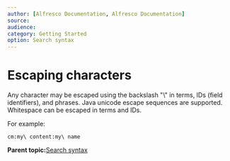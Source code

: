 ```yaml
---
author: [Alfresco Documentation, Alfresco Documentation]
source: 
audience: 
category: Getting Started
option: Search syntax
---
```


# Escaping characters

Any character may be escaped using the backslash "\\" in terms, IDs \(field identifiers\), and phrases. Java unicode escape sequences are supported. Whitespace can be escaped in terms and IDs.

For example:

```
cm:my\ content:my\ name 
```

**Parent topic:**[Search syntax](../concepts/rm-searchsyntax-intro.md)

